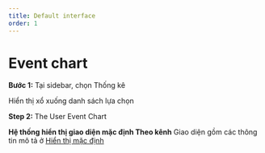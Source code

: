 ```yaml
---
title: Default interface
order: 1
---
```


# Event chart
**Bước 1:** Tại sidebar, chọn Thống kê

Hiển thị xổ xuống danh sách lựa chọn

**Step 2:** The User Event Chart

**Hệ thống hiển thị giao diện mặc định Theo kênh** Giao diện gồm các thông tin mô tả ở [Hiển thị mặc định](../2-open-statistic)
